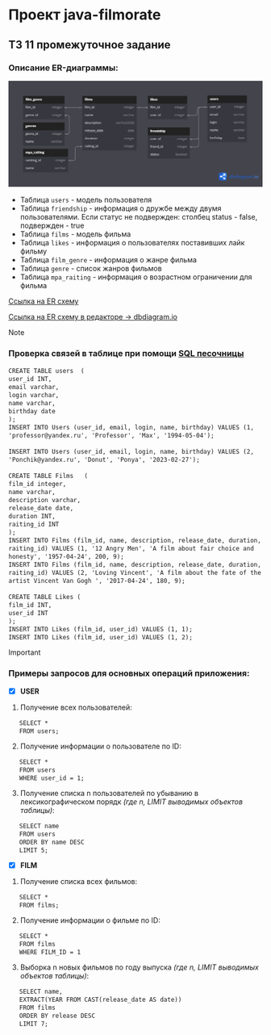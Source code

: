 # Проект java-filmorate

## ТЗ 11 промежуточное задание

### Описание ER-диаграммы:

 <img src = "src/main/resources/scheme/ER_Scheme.png" width="" height = "" alt="">

- Таблица `users` - модель пользователя
- Таблица `friendship` - информация о дружбе между двумя пользователями.
  Если статус не подвержден: столбец status - false, подвержден - true
- Таблица `films` - модель фильма
- Таблица `likes` - информация о пользователях поставивших лайк фильму
- Таблица `film_genre` - информация о жанре фильма
- Таблица `genre` - список жанров фильмов
- Таблица `mpa_raiting` - информация о возрастном ограничении для фильма

[Cсылка на ER схему](src/main/resources/scheme/ER_Scheme.png)

[Cсылка на ER схему в редакторе -> dbdiagram.io](https://dbdiagram.io/d/65db3b3b5cd0412774c0f72a)

> [!NOTE]
> ### Проверка связей в таблице при помощи [SQL песочницы](https://www.db-fiddle.com)
```
CREATE TABLE users  (
user_id INT,
email varchar,
login varchar,
name varchar,
birthday date
);
INSERT INTO Users (user_id, email, login, name, birthday) VALUES (1, 'professor@yandex.ru', 'Professor', 'Max', '1994-05-04');

INSERT INTO Users (user_id, email, login, name, birthday) VALUES (2, 'Ponchik@yandex.ru', 'Donut', 'Ponya', '2023-02-27');

CREATE TABLE Films   (
film_id integer,
name varchar,
description varchar,
release_date date,
duration INT,
raiting_id INT
);
INSERT INTO Films (film_id, name, description, release_date, duration, raiting_id) VALUES (1, '12 Angry Men', 'A film about fair choice and honesty', '1957-04-24', 200, 9);
INSERT INTO Films (film_id, name, description, release_date, duration, raiting_id) VALUES (2, 'Loving Vincent', 'A film about the fate of the artist Vincent Van Gogh ', '2017-04-24', 180, 9);

CREATE TABLE Likes (
film_id INT,
user_id INT
);
INSERT INTO Likes (film_id, user_id) VALUES (1, 1);
INSERT INTO Likes (film_id, user_id) VALUES (1, 2);
```
> [!IMPORTANT]
> ### Примеры запросов для основных операций приложения:

- [x] **USER**

1. Получение всех пользователей:
```
   SELECT *
   FROM users;
```
2. Получение информации о пользователе по ID:
```
   SELECT *
   FROM users
   WHERE user_id = 1;
```
3. Получение списка n пользователей по убыванию в лексикографическом порядк
   _(где n, LIMIT выводимых объектов таблицы)_:
```
   SELECT name
   FROM users
   ORDER BY name DESC
   LIMIT 5;
```
- [x] **FILM**
1. Получение списка всех фильмов:
```
   SELECT *
   FROM films;
```
2. Получение информации о фильме по ID:
```
   SELECT *
   FROM films
   WHERE FILM_ID = 1
```
3. Выборка n новых фильмов по году выпуска
_(где n, LIMIT выводимых объектов таблицы)_:
```
   SELECT name,
   EXTRACT(YEAR FROM CAST(release_date AS date))
   FROM films
   ORDER BY release DESC
   LIMIT 7;
```